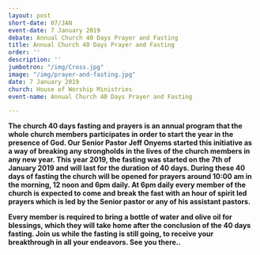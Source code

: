 ```yaml
---
layout: post
short-date: 07/JAN
event-date: 7 January 2019
debate: Annual Church 40 Days Prayer and Fasting
title: Annual Church 40 Days Prayer and Fasting
order: ''
description: ''
jumbotron: "/img/Cross.jpg"
image: "/img/prayer-and-fasting.jpg"
date: 7 January 2019
church: House of Worship Ministries
event-name: Annual Church 40 Days Prayer and Fasting

---
```

**The church 40 days fasting and prayers is an annual program that the whole church members participates in order to start the year in the presence of God. Our Senior Pastor Jeff Onyems started this initiative as a way of breaking any strongholds in the lives of the church members in any new year. This year 2019, the fasting was started on the 7th of January 2019 and will last for the duration of 40 days. During these 40 days of fasting the church will be opened for prayers around 10:00 am in the morning, 12 noon and 6pm daily. At 6pm daily every member of the church is expected to come and break the fast with an hour of spirit led prayers which is led by the Senior pastor or any of his assistant pastors.**

**Every member is required to bring a bottle of water and olive oil for blessings, which they will take home after the conclusion of the 40 days fasting. Join us while the fasting is still going, to receive your breakthrough in all your endeavors. See you there..**